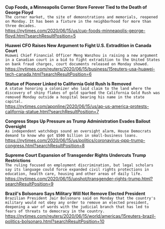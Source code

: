 **Cup Foods, a Minneapolis Corner Store Forever Tied to the Death of George Floyd**\
`The corner market, the site of demonstrations and memorials, reopened on Monday. It has been a fixture in the neighborhood for more than three decades.`\
https://nytimes.com/2020/06/15/us/cup-foods-minneapolis-george-floyd.html?searchResultPosition=5

**Huawei CFO Raises New Argument to Fight U.S. Extradition in Canada Court**\
`Huawei Chief Financial Officer Meng Wanzhou is raising a new argument in a Canadian court in a bid to fight extradition to the United States on bank fraud charges, court documents released on Monday showed.`\
https://nytimes.com/reuters/2020/06/15/business/15reuters-usa-huawei-tech-canada.html?searchResultPosition=6

**Statue of Pioneer Linked to California Gold Rush Is Removed**\
`A statue honoring a colonizer who laid claim to the land where the discovery of shiny flakes of gold sparked the California Gold Rush was removed Monday outside a hospital bearing his name in the state capital. `\
https://nytimes.com/aponline/2020/06/15/us/ap-us-america-protests-california-statue.html?searchResultPosition=7

**Congress Steps Up Pressure as Trump Administration Evades Bailout Oversight**\
`As independent watchdogs sound an oversight alarm, House Democrats demand to know who got $500 billion in small-business loans.`\
https://nytimes.com/2020/06/15/us/politics/coronavirus-ppp-trump-congress.html?searchResultPosition=8

**Supreme Court Expansion of Transgender Rights Undercuts Trump Restrictions**\
`The ruling focused on employment discrimination, but legal scholars say its language could force expanded civil rights protections in education, health care, housing and other areas of daily life.`\
https://nytimes.com/2020/06/15/upshot/transgender-rights-trump.html?searchResultPosition=9

**Brazil's Bolsonaro Says Military Will Not Remove Elected President**\
`Brazilian President Jair Bolsonaro said on Monday that the country's military would not obey any order to remove an elected president, deepening a war of words with the judicial branch that has led to fears of threats to democracy in the country.`\
https://nytimes.com/reuters/2020/06/15/world/americas/15reuters-brazil-politics-bolsonaro.html?searchResultPosition=10

